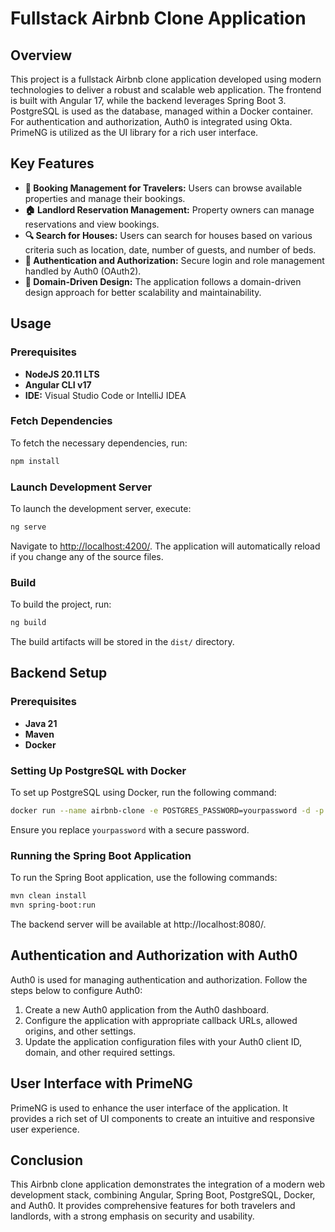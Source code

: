Fullstack Airbnb Clone Application
==================================

Overview
--------

This project is a fullstack Airbnb clone application developed using modern technologies to deliver a robust and scalable web application. The frontend is built with Angular 17, while the backend leverages Spring Boot 3. PostgreSQL is used as the database, managed within a Docker container. For authentication and authorization, Auth0 is integrated using Okta. PrimeNG is utilized as the UI library for a rich user interface.

Key Features
------------

-   **📅 Booking Management for Travelers:** Users can browse available properties and manage their bookings.
-   **🏠 Landlord Reservation Management:** Property owners can manage reservations and view bookings.
-   **🔍 Search for Houses:** Users can search for houses based on various criteria such as location, date, number of guests, and number of beds.
-   **🔐 Authentication and Authorization:** Secure login and role management handled by Auth0 (OAuth2).
-   **🏢 Domain-Driven Design:** The application follows a domain-driven design approach for better scalability and maintainability.

Usage
-----

### Prerequisites

-   **NodeJS 20.11 LTS**
-   **Angular CLI v17**
-   **IDE:** Visual Studio Code or IntelliJ IDEA

### Fetch Dependencies

To fetch the necessary dependencies, run:

```bash
npm install
```

### Launch Development Server

To launch the development server, execute:

```bash
ng serve
```

Navigate to <http://localhost:4200/>. The application will automatically reload if you change any of the source files.

### Build

To build the project, run:

```bash
ng build
```

The build artifacts will be stored in the `dist/` directory.

Backend Setup
-------------

### Prerequisites

-   **Java 21**
-   **Maven**
-   **Docker**

### Setting Up PostgreSQL with Docker

To set up PostgreSQL using Docker, run the following command:

```bash
docker run --name airbnb-clone -e POSTGRES_PASSWORD=yourpassword -d -p 5432:5432 postgres
```

Ensure you replace `yourpassword` with a secure password.

### Running the Spring Boot Application

To run the Spring Boot application, use the following commands:

```bash
mvn clean install
mvn spring-boot:run
```

The backend server will be available at http://localhost:8080/.

Authentication and Authorization with Auth0
-------------------------------------------

Auth0 is used for managing authentication and authorization. Follow the steps below to configure Auth0:

1.  Create a new Auth0 application from the Auth0 dashboard.
2.  Configure the application with appropriate callback URLs, allowed origins, and other settings.
3.  Update the application configuration files with your Auth0 client ID, domain, and other required settings.

User Interface with PrimeNG
---------------------------

PrimeNG is used to enhance the user interface of the application. It provides a rich set of UI components to create an intuitive and responsive user experience.

Conclusion
----------

This Airbnb clone application demonstrates the integration of a modern web development stack, combining Angular, Spring Boot, PostgreSQL, Docker, and Auth0. It provides comprehensive features for both travelers and landlords, with a strong emphasis on security and usability.